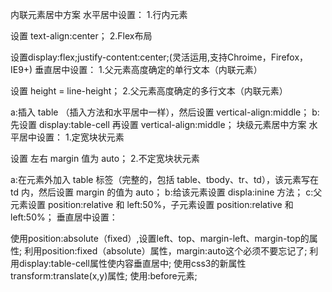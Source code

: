内联元素居中方案
水平居中设置：
1.行内元素

设置 text-align:center；
2.Flex布局

设置display:flex;justify-content:center;(灵活运用,支持Chroime，Firefox，IE9+)
垂直居中设置：
1.父元素高度确定的单行文本（内联元素）

设置 height = line-height；
2.父元素高度确定的多行文本（内联元素）

a:插入 table （插入方法和水平居中一样），然后设置 vertical-align:middle；
b:先设置 display:table-cell 再设置 vertical-align:middle；
块级元素居中方案
水平居中设置：
1.定宽块状元素

设置 左右 margin 值为 auto；
2.不定宽块状元素

a:在元素外加入 table 标签（完整的，包括 table、tbody、tr、td），该元素写在 td 内，然后设置 margin 的值为 auto；
b:给该元素设置 displa:inine 方法；
c:父元素设置 position:relative 和 left:50%，子元素设置 position:relative 和 left:50%；
垂直居中设置：

使用position:absolute（fixed）,设置left、top、margin-left、margin-top的属性;
利用position:fixed（absolute）属性，margin:auto这个必须不要忘记了;
利用display:table-cell属性使内容垂直居中;
使用css3的新属性transform:translate(x,y)属性;
使用:before元素;